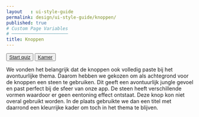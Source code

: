 ```yaml
---
layout   : ui-style-guide
permalink: design/ui-style-guide/knoppen/
published: true
# Custom Page Variables
# ─────────────────────
title: Knoppen
---
```

<div class="container">
    <div class="col-12">
    <button class="btn1"><a href="#">Start quiz</a></button>
    <button class="btn2"><a href="#">Kamer</a></button>
    <p> We vonden het belangrijk dat de knoppen ook volledig paste bij het avontuurlijke thema. Daarom hebben we gekozen om als achtegrond voor de knoppen een steen te gebruiken. Dit geeft een avontuurlijk jungle gevoel en past perfect bij de sfeer van onze app. De steen heeft verschillende vormen waardoor er geen eentoning effect ontstaat. Deze knop kon niet overal gebruikt worden. In de plaats gebruikte we dan een titel met daarrond een kleurrijke kader om toch in het thema te blijven. </p>
    </div>
</div>